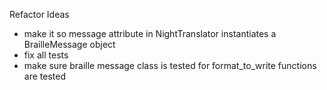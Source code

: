 Refactor Ideas
  - make it so message attribute in NightTranslator instantiates a BrailleMessage object
  - fix all tests
  - make sure braille message class is tested for format_to_write functions are tested
  